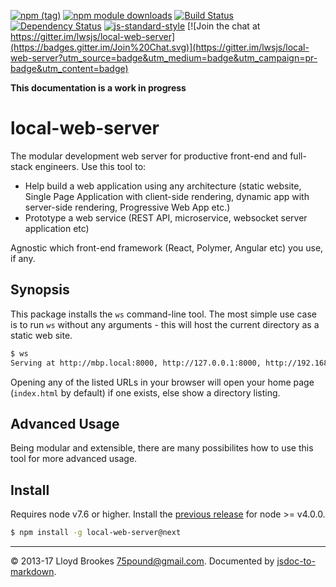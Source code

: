 [![npm (tag)](https://img.shields.io/npm/v/local-web-server/next.svg)](https://www.npmjs.org/package/local-web-server)
[![npm module downloads](https://img.shields.io/npm/dt/local-web-server.svg)](https://www.npmjs.org/package/local-web-server)
[![Build Status](https://travis-ci.org/lwsjs/local-web-server.svg?branch=next)](https://travis-ci.org/lwsjs/local-web-server)
[![Dependency Status](https://david-dm.org/lwsjs/local-web-server/next.svg)](https://david-dm.org/lwsjs/local-web-server/next)
[![js-standard-style](https://img.shields.io/badge/code%20style-standard-brightgreen.svg)](https://github.com/feross/standard)
[![Join the chat at https://gitter.im/lwsjs/local-web-server](https://badges.gitter.im/Join%20Chat.svg)](https://gitter.im/lwsjs/local-web-server?utm_source=badge&utm_medium=badge&utm_campaign=pr-badge&utm_content=badge)

**This documentation is a work in progress**

# local-web-server

The modular development web server for productive front-end and full-stack engineers. Use this tool to:

* Help build a web application using any architecture (static website, Single Page Application with client-side rendering, dynamic app with server-side rendering, Progressive Web App etc.)
* Prototype a web service (REST API, microservice, websocket server application etc)

Agnostic which front-end framework (React, Polymer, Angular etc) you use, if any.

## Synopsis

This package installs the `ws` command-line tool. The most simple use case is to run `ws` without any arguments - this will host the current directory as a static web site.

```sh
$ ws
Serving at http://mbp.local:8000, http://127.0.0.1:8000, http://192.168.0.100:8000
```

Opening any of the listed URLs in your browser will open your home page (`index.html` by default) if one exists, else show a directory listing.

## Advanced Usage

Being modular and extensible, there are many possibilites how to use this tool for more advanced usage.

## Install

Requires node v7.6 or higher. Install the [previous release](https://github.com/lwsjs/local-web-server/tree/v1.x) for node >= v4.0.0. 

```sh
$ npm install -g local-web-server@next
```
* * *

&copy; 2013-17 Lloyd Brookes <75pound@gmail.com>. Documented by [jsdoc-to-markdown](https://github.com/jsdoc2md/jsdoc-to-markdown).
